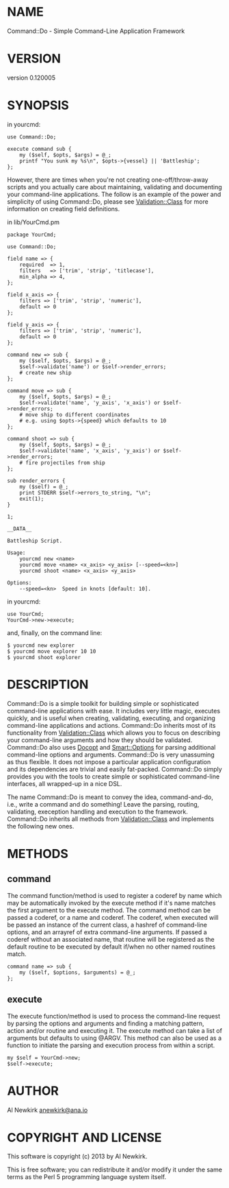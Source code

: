 # NAME

Command::Do - Simple Command-Line Application Framework

# VERSION

version 0.120005

# SYNOPSIS

in yourcmd:

    use Command::Do;

    execute command sub {
        my ($self, $opts, $args) = @_;
        printf "You sunk my %s\n", $opts->{vessel} || 'Battleship';
    };

However, there are times when you're not creating one-off/throw-away scripts and
you actually care about maintaining, validating and documenting your command-line
applications. The follow is an example of the power and simplicity of using
Command::Do, please see [Validation::Class](http://search.cpan.org/perldoc?Validation::Class) for more information on creating
field definitions.

in lib/YourCmd.pm

    package YourCmd;

    use Command::Do;

    field name => {
        required  => 1,
        filters   => ['trim', 'strip', 'titlecase'],
        min_alpha => 4,
    };

    field x_axis => {
        filters => ['trim', 'strip', 'numeric'],
        default => 0
    };

    field y_axis => {
        filters => ['trim', 'strip', 'numeric'],
        default => 0
    };

    command new => sub {
        my ($self, $opts, $args) = @_;
        $self->validate('name') or $self->render_errors;
        # create new ship
    };

    command move => sub {
        my ($self, $opts, $args) = @_;
        $self->validate('name', 'y_axis', 'x_axis') or $self->render_errors;
        # move ship to different coordinates
        # e.g. using $opts->{speed} which defaults to 10
    };

    command shoot => sub {
        my ($self, $opts, $args) = @_;
        $self->validate('name', 'x_axis', 'y_axis') or $self->render_errors;
        # fire projectiles from ship
    };

    sub render_errors {
        my ($self) = @_;
        print STDERR $self->errors_to_string, "\n";
        exit(1);
    }

    1;

    __DATA__

    Battleship Script.

    Usage:
        yourcmd new <name>
        yourcmd move <name> <x_axis> <y_axis> [--speed=<kn>]
        yourcmd shoot <name> <x_axis> <y_axis>

    Options:
        --speed=<kn>  Speed in knots [default: 10].

in yourcmd:

    use YourCmd;
    YourCmd->new->execute;

and, finally, on the command line:

    $ yourcmd new explorer
    $ yourcmd move explorer 10 10
    $ yourcmd shoot explorer

# DESCRIPTION

Command::Do is a simple toolkit for building simple or sophisticated
command-line applications with ease. It includes very little magic, executes
quickly, and is useful when creating, validating, executing, and organizing
command-line applications and actions. Command::Do inherits most of its
functionality from [Validation::Class](http://search.cpan.org/perldoc?Validation::Class) which allows you to focus on describing
your command-line arguments and how they should be validated. Command::Do also
uses [Docopt](http://search.cpan.org/perldoc?Docopt) and [Smart::Options](http://search.cpan.org/perldoc?Smart::Options) for parsing additional command-line options
and arguments. Command::Do is very unassuming as thus flexible. It does not
impose a particular application configuration and its dependencies are trivial
and easily fat-packed. Command::Do simply provides you with the tools to create
simple or sophisticated command-line interfaces, all wrapped-up in a nice DSL.

The name Command::Do is meant to convey the idea, command-and-do, i.e., write a
command and do something! Leave the parsing, routing, validating, exeception
handling and execution to the framework. Command::Do inherits all methods from
[Validation::Class](http://search.cpan.org/perldoc?Validation::Class) and implements the following new ones.

# METHODS

## command

The command function/method is used to register a coderef by name which may be
automatically invoked by the execute method if it's name matches the first
argument to the execute method. The command method can be passed a coderef, or a
name and coderef. The coderef, when executed will be passed an instance of the
current class, a hashref of command-line options, and an arrayref of extra
command-line arguments. If passed a coderef without an associated name, that
routine will be registered as the default routine to be executed by default
if/when no other named routines match.

    command name => sub {
        my ($self, $options, $arguments) = @_;
    };

## execute

The execute function/method is used to process the command-line request by
parsing the options and arguments and finding a matching pattern, action and/or
routine and executing it. The execute method can take a list of arguments but
defaults to using @ARGV. This method can also be used as a function to initiate
the parsing and execution process from within a script.

    my $self = YourCmd->new;
    $self->execute;

# AUTHOR

Al Newkirk <anewkirk@ana.io>

# COPYRIGHT AND LICENSE

This software is copyright (c) 2013 by Al Newkirk.

This is free software; you can redistribute it and/or modify it under
the same terms as the Perl 5 programming language system itself.
